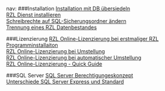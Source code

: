 nav:
###Installation 
[Installation mit DB übersiedeln]()   
[RZL Dienst installieren]()   
[Schreibrechte auf SQL-Sicherungsordner ändern]()   
[Trennung eines RZL Datenbestandes]()   

###Lizenzierung 
[RZL Online-Lizenzierung bei erstmaliger RZL Programminstallaiton]()   
[RZL Online-Lizenzierung bei Umstellung]()   
[RZL Online-Lizenzierung bei automatischer Umstellung]()   
[RZL Online-Lizenzierung - Quick Guide]()   

###SQL Server
[SQL Server Berechtigungeskonzept]()   
[Unterschiede SQL Server Express und Standard]()   
